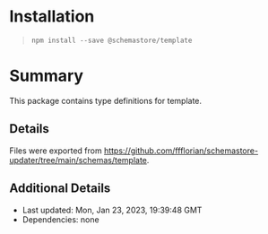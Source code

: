 # Installation
> `npm install --save @schemastore/template`

# Summary
This package contains type definitions for template.

## Details
Files were exported from https://github.com/ffflorian/schemastore-updater/tree/main/schemas/template.

## Additional Details
* Last updated: Mon, Jan 23, 2023, 19:39:48 GMT
* Dependencies: none
